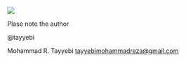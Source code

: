 ![](demo.gif)

Plase note the author

@tayyebi

Mohammad R. Tayyebi <tayyebimohammadreza@gmail.com>

